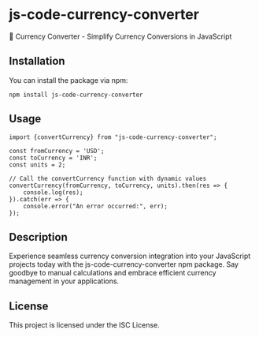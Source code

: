 # js-code-currency-converter

💱 Currency Converter - Simplify Currency Conversions in JavaScript

## Installation

You can install the package via npm:
```
npm install js-code-currency-converter
```

## Usage
```
import {convertCurrency} from "js-code-currency-converter";

const fromCurrency = 'USD';
const toCurrency = 'INR';
const units = 2;

// Call the convertCurrency function with dynamic values
convertCurrency(fromCurrency, toCurrency, units).then(res => {
    console.log(res);
}).catch(err => {
    console.error("An error occurred:", err);
});

```

## Description
Experience seamless currency conversion integration into your JavaScript projects today with the js-code-currency-converter npm package. Say goodbye to manual calculations and embrace efficient currency management in your applications.

## License
This project is licensed under the ISC License.